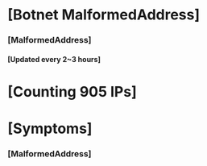 # [Botnet MalformedAddress]
### [MalformedAddress]
#### [Updated every 2~3 hours]

# [Counting 905 IPs]

# [Symptoms] 
###   [MalformedAddress]
